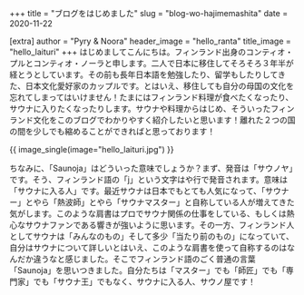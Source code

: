+++
title = "ブログをはじめました"
slug = "blog-wo-hajimemashita"
date = 2020-11-22

[extra]
author = "Pyry & Noora"
header_image = "hello_ranta"
title_image = "hello_laituri"
+++
はじめましてこんにちは。フィンランド出身のコンティオ・プルとコンティオ・ノーラと申します。二人で日本に移住してそろそろ３年半が経とうとしています。その前も長年日本語を勉強したり、留学もしたりしてきた、日本文化愛好家のカップルです。とはいえ、移住しても自分の母国の文化を忘れてしまってはいけません！たまにはフィンランド料理が食べたくなったり、サウナに入りたくなったりします。サウナや料理からはじめ、そういったフィンランド文化をこのブログでわかりやすく紹介したいと思います！離れた２つの国の間を少しでも縮めることができればと思っております！

<!-- more -->

{{ image_single(image="hello_laituri.jpg") }}

ちなみに、「Saunoja」はどういった意味でしょうか？まず、発音は「サウノヤ」です。そう、フィンランド語の「j」という文字はや行で発音されます。意味は「サウナに入る人」です。最近サウナは日本でもとても人気になって、「サウナー」とやら「熱波師」とやら「サウナマスター」と自称している人が増えてきた気がします。このような肩書はプロでサウナ関係の仕事をしている、もしくは熱心なサウナファンである響きが強いように思います。その一方、フィンランド人としてサウナは「みんなのもの」そして多少「当たり前のもの」になっていて、自分はサウナについて詳しいとはいえ、このような肩書を使って自称するのはなんだか違うなと感じました。そこでフィンランド語のごく普通の言葉「Saunoja」を思いつきました。自分たちは「マスター」でも「師匠」でも「専門家」でも「サウナ王」でもなく、サウナに入る人、サウノ屋です！
